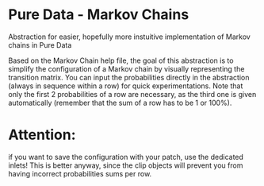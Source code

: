 # Pure Data - Markov Chains
Abstraction for easier, hopefully more instuitive implementation of Markov chains in Pure Data

Based on the Markov Chain help file, the goal of this abstraction is to simplify the configuration of a Markov chain by visually representing the transition matrix. You can input the probabilities directly in the abstraction (always in sequence within a row) for quick experimentations. Note that only the first 2 probabilities of a row are necessary, as the third one is given automatically (remember that the sum of a row has to be 1 or 100%). 

# Attention: 
if you want to save the configuration with your patch, use the dedicated inlets! This is better anyway, since the clip objects will prevent you from having incorrect probabilities sums per row.

